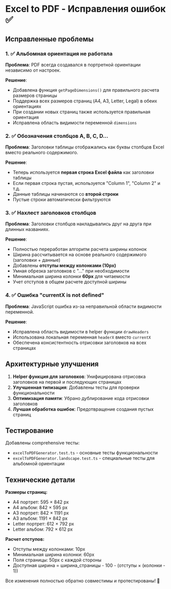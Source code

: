 # Excel to PDF - Исправления ошибок ✅

## Исправленные проблемы

### 1. ✅ Альбомная ориентация не работала
**Проблема**: PDF всегда создавался в портретной ориентации независимо от настроек.

**Решение**:
- Добавлена функция `getPageDimensions()` для правильного расчета размеров страницы
- Поддержка всех размеров страниц (A4, A3, Letter, Legal) в обеих ориентациях
- При создании новых страниц также используется правильная ориентация
- Исправлена область видимости переменной `dimensions`

### 2. ✅ Обозначения столбцов A, B, C, D...
**Проблема**: Заголовки таблицы отображались как буквы столбцов Excel вместо реального содержимого.

**Решение**:
- Теперь используется **первая строка Excel файла** как заголовки таблицы
- Если первая строка пустая, используется "Column 1", "Column 2" и т.д.
- Данные таблицы начинаются со **второй строки**
- Пустые строки автоматически фильтруются

### 3. ✅ Нахлест заголовков столбцов
**Проблема**: Заголовки столбцов накладывались друг на друга при длинных названиях.

**Решение**:
- Полностью переработан алгоритм расчета ширины колонок
- Ширина рассчитывается на основе реального содержимого (заголовки + данные)
- Добавлены **отступы между колонками (10px)**
- Умная обрезка заголовков с "..." при необходимости
- Минимальная ширина колонки **60px** для читаемости
- Учет отступов в общем расчете доступной ширины

### 4. ✅ Ошибка "currentX is not defined"
**Проблема**: JavaScript ошибка из-за неправильной области видимости переменной.

**Решение**:
- Исправлена область видимости в helper функции `drawHeaders`
- Использована локальная переменная `headerX` вместо `currentX`
- Обеспечена консистентность отрисовки заголовков на всех страницах

## Архитектурные улучшения

1. **Helper функция для заголовков**: Унифицирована отрисовка заголовков на первой и последующих страницах
2. **Улучшенная типизация**: Добавлены тесты для проверки функциональности
3. **Оптимизация памяти**: Убрано дублирование кода отрисовки заголовков
4. **Лучшая обработка ошибок**: Предотвращение создания пустых страниц

## Тестирование

Добавлены comprehensive тесты:
- `excelToPDFGenerator.test.ts` - основные тесты функциональности
- `excelToPDFGenerator.landscape.test.ts` - специальные тесты для альбомной ориентации

## Технические детали

**Размеры страниц:**
- A4 портрет: 595 × 842 px
- A4 альбом: 842 × 595 px
- A3 портрет: 842 × 1191 px
- A3 альбом: 1191 × 842 px
- Letter портрет: 612 × 792 px
- Letter альбом: 792 × 612 px

**Расчет отступов:**
- Отступы между колонками: 10px
- Минимальная ширина колонки: 60px
- Поля страницы: 50px с каждой стороны
- Доступная ширина = ширина_страницы - 100 - (отступы × (колонки - 1))

Все изменения полностью обратно совместимы и протестированы! 🎉
